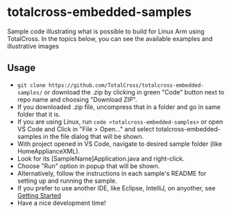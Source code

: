 # totalcross-embedded-samples
Sample code illustrating what is possible to build for Linux Arm using TotalCross. In the topics below, you can see the available examples and illustrative images

<!-- ## Samples

|Sample Name | Description | Project Name  | 
|:-:|---|---|
| Home Appliance | Sample of Home Automation| home-apliance |     
| Corona Chart | Sample chart application that uses a REST API to retrieve and show updated statistics about the Corona/COVID-19 pandemics worldwide.| corona-chart-app |     
| Dashboard | Dashboad sample used at Embedded World 2020 | dashboard-sample |   -->

<!-- ## Screenshots or Gifs of the samples -->

<!-- ## How to use -->

## Usage

- `git clone https://github.com/TotalCross/totalcross-embedded-samples/` or download the .zip by clicking in green "Code" button next to repo name and choosing "Download ZIP".
- If you downloaded .zip file, uncompress that in a folder and go in same folder that it is.
- If you are using Linux, run `code <totalcross-embedded-samples>` or open VS Code and Click in "File > Open..." and select totalcross-embedded-samples in the file dialog that will be shown.
- With project opened in VS Code, navigate to desired sample folder (like HomeApplianceXML).
- Look for its [SampleName]Application.java and right-click.
- Choose "Run" option in popup that will be shown.
- Alternatively, follow the instructions in each sample's README for setting up and running the sample.
- If you prefer to use another IDE, like Eclipse, IntelliJ, on anyother, see [Getting Started](https://learn.totalcross.com/documentation/get-started)
- Have a nice development time!

<!-- ## More Samples and Tutorials --> 

<!-- ## Contact -->



